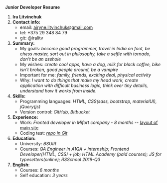 **Junior Developer Resume**

1. **Ira Litvinchuk**
2. **Contact info:** 
    * email: airyne.litvinchuk@gmail.com
    * tel: +375 29 348 84 79
    * git: @iralitv
3. **Summary:** 
    * My goals: _become good programmer, travel in India on foot, be chess master,
sort out in philosophy, take a selfie with tornado, don't be an asshole_
    * My wishes: _create cool apps, have a dog, milk for black coffee, bike isn't broken, 
    good people around, be a vampire_
    * Important for me: _family, friends, exciting deal, physical activity_
    * Why: _I want to do things that make my head work, create application with difficult business logic,
     think over tiny details, understand how it works from inside._
4.  **Skills:**
    * Programming languages: _HTML, CSS(sass, bootstrap, materialUI), jQuery(js)_
    * Version control: _GitHub, Bitbucket_
5.  **Experience:**
    * Work: _Fronted developer in Mifort company - 8 months_ -- [layout of main site](https://mifort.org/)
    * Coding test: _[repo in Git](https://github.com/iralitv/angular-HW-2)_
6.  **Education:**
    * University: _BSUIR_
    * Courses: _QA Engineer in A1QA + internship; Frontend Developer(HTML, CSS) + job; 
    HTML Academy (paid courses); JS for typesetters(online); RSSchool 2019-Q3_
7.  **English**:
    * Courses: _6 months_
    * Self education: _3 years_
